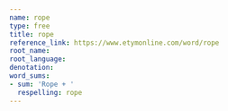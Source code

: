 ```yaml
---
name: rope
type: free
title: rope
reference_link: https://www.etymonline.com/word/rope
root_name: 
root_language: 
denotation: 
word_sums:
- sum: 'Rope + '
  respelling: rope
---
```

